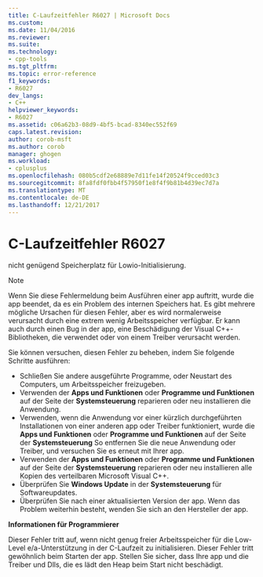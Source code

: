 ```yaml
---
title: C-Laufzeitfehler R6027 | Microsoft Docs
ms.custom: 
ms.date: 11/04/2016
ms.reviewer: 
ms.suite: 
ms.technology:
- cpp-tools
ms.tgt_pltfrm: 
ms.topic: error-reference
f1_keywords:
- R6027
dev_langs:
- C++
helpviewer_keywords:
- R6027
ms.assetid: c06a62b3-08d9-4bf5-bcad-8340ec552f69
caps.latest.revision: 
author: corob-msft
ms.author: corob
manager: ghogen
ms.workload:
- cplusplus
ms.openlocfilehash: 080b5cdf2e68889e7d11fe14f20524f9cced03c3
ms.sourcegitcommit: 8fa8fdf0fbb4f57950f1e8f4f9b81b4d39ec7d7a
ms.translationtype: MT
ms.contentlocale: de-DE
ms.lasthandoff: 12/21/2017
---
```

# <a name="c-runtime-error-r6027"></a>C-Laufzeitfehler R6027
nicht genügend Speicherplatz für Lowio-Initialisierung.  
  
> [!NOTE]
>  Wenn Sie diese Fehlermeldung beim Ausführen einer app auftritt, wurde die app beendet, da es ein Problem des internen Speichers hat. Es gibt mehrere mögliche Ursachen für diesen Fehler, aber es wird normalerweise verursacht durch eine extrem wenig Arbeitsspeicher verfügbar. Er kann auch durch einen Bug in der app, eine Beschädigung der Visual C++-Bibliotheken, die verwendet oder von einem Treiber verursacht werden.  
>   
>  Sie können versuchen, diesen Fehler zu beheben, indem Sie folgende Schritte ausführen:  
>   
>  -   Schließen Sie andere ausgeführte Programme, oder Neustart des Computers, um Arbeitsspeicher freizugeben.  
> -   Verwenden der **Apps und Funktionen** oder **Programme und Funktionen** auf der Seite der **Systemsteuerung** reparieren oder neu installieren die Anwendung.  
> -   Verwenden, wenn die Anwendung vor einer kürzlich durchgeführten Installationen von einer anderen app oder Treiber funktioniert, wurde die **Apps und Funktionen** oder **Programme und Funktionen** auf der Seite der **Systemsteuerung** So entfernen Sie die neue Anwendung oder Treiber, und versuchen Sie es erneut mit Ihrer app.  
> -   Verwenden der **Apps und Funktionen** oder **Programme und Funktionen** auf der Seite der **Systemsteuerung** reparieren oder neu installieren alle Kopien des verteilbaren Microsoft Visual C++.  
> -   Überprüfen Sie **Windows Update** in der **Systemsteuerung** für Softwareupdates.  
> -   Überprüfen Sie nach einer aktualisierten Version der app. Wenn das Problem weiterhin besteht, wenden Sie sich an den Hersteller der app.  
  
 **Informationen für Programmierer**  
  
 Dieser Fehler tritt auf, wenn nicht genug freier Arbeitsspeicher für die Low-Level e/a-Unterstützung in der C-Laufzeit zu initialisieren. Dieser Fehler tritt gewöhnlich beim Starten der app. Stellen Sie sicher, dass Ihre app und die Treiber und Dlls, die es lädt den Heap beim Start nicht beschädigt.